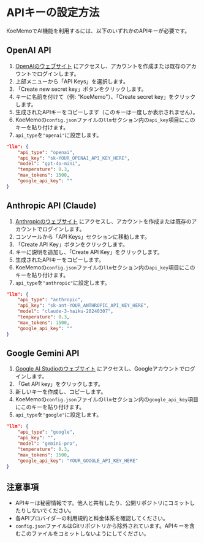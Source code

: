 # APIキーの設定方法

KoeMemoでAI機能を利用するには、以下のいずれかのAPIキーが必要です。

## OpenAI API

1. [OpenAIのウェブサイト](https://platform.openai.com/) にアクセスし、アカウントを作成または既存のアカウントでログインします。
2. 上部メニューから「API Keys」を選択します。
3. 「Create new secret key」ボタンをクリックします。
4. キーに名前を付けて（例: "KoeMemo"）、「Create secret key」をクリックします。
5. 生成されたAPIキーをコピーします（このキーは一度しか表示されません）。
6. KoeMemoの`config.json`ファイルの`llm`セクション内の`api_key`項目にこのキーを貼り付けます。
7. `api_type`を`"openai"`に設定します。

```json
"llm": {
    "api_type": "openai",
    "api_key": "sk-YOUR_OPENAI_API_KEY_HERE",
    "model": "gpt-4o-mini",
    "temperature": 0.3,
    "max_tokens": 1500,
    "google_api_key": ""
}
```

## Anthropic API (Claude)

1. [Anthropicのウェブサイト](https://console.anthropic.com/) にアクセスし、アカウントを作成または既存のアカウントでログインします。
2. コンソールから「API Keys」セクションに移動します。
3. 「Create API Key」ボタンをクリックします。
4. キーに説明を追加し、「Create API Key」をクリックします。
5. 生成されたAPIキーをコピーします。
6. KoeMemoの`config.json`ファイルの`llm`セクション内の`api_key`項目にこのキーを貼り付けます。
7. `api_type`を`"anthropic"`に設定します。

```json
"llm": {
    "api_type": "anthropic",
    "api_key": "sk-ant-YOUR_ANTHROPIC_API_KEY_HERE",
    "model": "claude-3-haiku-20240307",
    "temperature": 0.3,
    "max_tokens": 1500,
    "google_api_key": ""
}
```

## Google Gemini API

1. [Google AI Studioのウェブサイト](https://makersuite.google.com/app/apikey) にアクセスし、Googleアカウントでログインします。
2. 「Get API key」をクリックします。
3. 新しいキーを作成し、コピーします。
4. KoeMemoの`config.json`ファイルの`llm`セクション内の`google_api_key`項目にこのキーを貼り付けます。
5. `api_type`を`"google"`に設定します。

```json
"llm": {
    "api_type": "google",
    "api_key": "",
    "model": "gemini-pro",
    "temperature": 0.3,
    "max_tokens": 1500,
    "google_api_key": "YOUR_GOOGLE_API_KEY_HERE"
}
```

## 注意事項

- APIキーは秘密情報です。他人と共有したり、公開リポジトリにコミットしたりしないでください。
- 各APIプロバイダーの利用規約と料金体系を確認してください。
- `config.json`ファイルはGitリポジトリから除外されています。APIキーを含むこのファイルをコミットしないようにしてください。